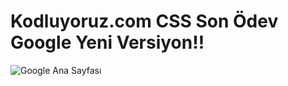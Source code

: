 
# Kodluyoruz.com CSS Son Ödev Google Yeni Versiyon!!


![Google Ana Sayfası](https://www.hizliresim.com/f2ynoik)





